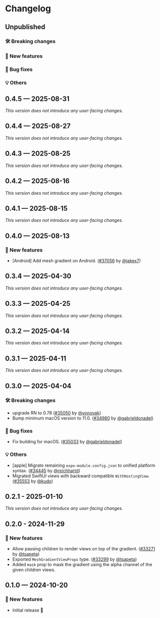 # Changelog

## Unpublished

### 🛠 Breaking changes

### 🎉 New features

### 🐛 Bug fixes

### 💡 Others

## 0.4.5 — 2025-08-31

_This version does not introduce any user-facing changes._

## 0.4.4 — 2025-08-27

_This version does not introduce any user-facing changes._

## 0.4.3 — 2025-08-25

_This version does not introduce any user-facing changes._

## 0.4.2 — 2025-08-16

_This version does not introduce any user-facing changes._

## 0.4.1 — 2025-08-15

_This version does not introduce any user-facing changes._

## 0.4.0 — 2025-08-13

### 🎉 New features

- [Android] Add mesh gradient on Android. ([#37056](https://github.com/expo/expo/pull/37056) by [@jakex7](https://github.com/jakex7))

## 0.3.4 — 2025-04-30

_This version does not introduce any user-facing changes._

## 0.3.3 — 2025-04-25

_This version does not introduce any user-facing changes._

## 0.3.2 — 2025-04-14

_This version does not introduce any user-facing changes._

## 0.3.1 — 2025-04-11

_This version does not introduce any user-facing changes._

## 0.3.0 — 2025-04-04

### 🛠 Breaking changes

- upgrade RN to 0.78 ([#35050](https://github.com/expo/expo/pull/35050) by [@vonovak](https://github.com/vonovak))
- Bump minimum macOS version to 11.0. ([#34980](https://github.com/expo/expo/pull/34980) by [@gabrieldonadel](https://github.com/gabrieldonadel))

### 🐛 Bug fixes

- Fix building for macOS. ([#35033](https://github.com/expo/expo/pull/35033) by [@gabrieldonadel](https://github.com/gabrieldonadel))

### 💡 Others

- [apple] Migrate remaining `expo-module.config.json` to unified platform syntax. ([#34445](https://github.com/expo/expo/pull/34445) by [@reichhartd](https://github.com/reichhartd))
- Migrated SwiftUI views with backward compatible `WithHostingView`. ([#35553](https://github.com/expo/expo/pull/35553) by [@kudo](https://github.com/kudo))

## 0.2.1 - 2025-01-10

_This version does not introduce any user-facing changes._

## 0.2.0 - 2024-11-29

### 🎉 New features

- Allow passing children to render views on top of the gradient. ([#33271](https://github.com/expo/expo/pull/33271) by [@tsapeta](https://github.com/tsapeta))
- Exported `MeshGradientViewProps` type. ([#33299](https://github.com/expo/expo/pull/33299) by [@tsapeta](https://github.com/tsapeta))
- Added `mask` prop to mask the gradient using the alpha channel of the given children views.

## 0.1.0 — 2024-10-20

### 🎉 New features

- Initial release 🎉
